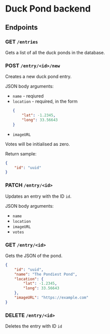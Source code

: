 # Duck Pond backend

## Endpoints

### GET `/entries`

Gets a list of all the duck ponds in the database.

### POST `/entry/<id>/new`

Creates a new duck pond entry.

JSON body arguments:
* `name` - reqiured
* `location` - required, in the form 
    ```json
    {
        "lat": -1.2345,
        "long": 33.56643
    }
    ```
* `imageURL`

Votes will be initialised as zero.

Return sample:

```json
{
    "id": "uuid"
}
```

### PATCH `/entry/<id>`

Updates an entry with the ID `id`.

JSON body arguments:
* `name`
* `location`
* `imageURL`
* `votes`

### GET `/entry/<id>`

Gets the JSON of the pond.

```json
{
    "id": "uuid",
    "name": "The Pondiest Pond",
    "location": {
        "lat": -1.2345,
        "long": 33.56643
    },
    "imageURL": "https://example.com"
}
```

### DELETE `/entry/<id>`

Deletes the entry with ID `id`